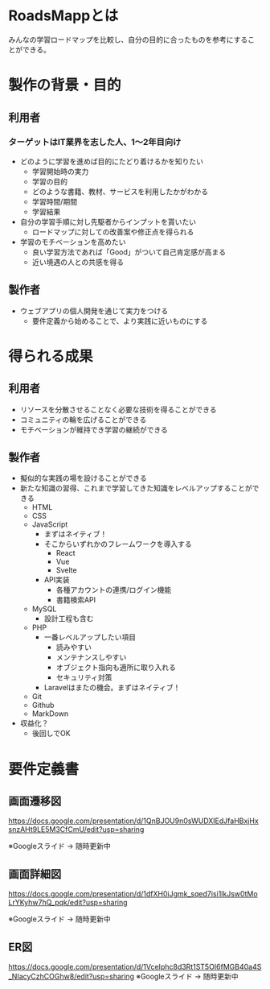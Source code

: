 # RoadsMappとは
みんなの学習ロードマップを比較し、自分の目的に合ったものを参考にすることができる。
# 製作の背景・目的
## 利用者
### ターゲットはIT業界を志した人、1～2年目向け
* どのように学習を進めば目的にたどり着けるかを知りたい
    * 学習開始時の実力
    * 学習の目的
    * どのような書籍、教材、サービスを利用したかがわかる
    * 学習時間/期間
    * 学習結果
* 自分の学習手順に対し先駆者からインプットを貰いたい
    * ロードマップに対しての改善案や修正点を得られる
* 学習のモチベーションを高めたい
    * 良い学習方法であれば「Good」がついて自己肯定感が高まる
    * 近い境遇の人との共感を得る
## 製作者
* ウェブアプリの個人開発を通じて実力をつける
    * 要件定義から始めることで、より実践に近いものにする
# 得られる成果
## 利用者
* リソースを分散させることなく必要な技術を得ることができる
* コミュニティの輪を広げることができる
* モチベーションが維持でき学習の継続ができる
## 製作者
* 擬似的な実践の場を設けることができる
* 新たな知識の習得、これまで学習してきた知識をレベルアップすることができる
    * HTML
    * CSS
    * JavaScript
        * まずはネイティブ！
        * そこからいずれかのフレームワークを導入する
            * React
            * Vue
            * Svelte
        * API実装
            * 各種アカウントの連携/ログイン機能
            * 書籍検索API
    * MySQL
        * 設計工程も含む
    * PHP
        * 一番レベルアップしたい項目
            * 読みやすい
            * メンテナンスしやすい
            * オブジェクト指向も適所に取り入れる
            * セキュリティ対策
        * Laravelはまたの機会。まずはネイティブ！
    * Git
    * Github
    * MarkDown
* 収益化？
    * 後回しでOK
# 要件定義書
## 画面遷移図
https://docs.google.com/presentation/d/1QnBJOU9n0sWUDXIEdJfaHBxjHxsnzAHt9LE5M3CfCmU/edit?usp=sharing

※Googleスライド -> 随時更新中
## 画面詳細図
https://docs.google.com/presentation/d/1dfXH0iJgmk_sqed7isi1lkJsw0tMoLrYKyhw7hQ_pqk/edit?usp=sharing

※Googleスライド -> 随時更新中

## ER図
https://docs.google.com/presentation/d/1VceIphc8d3Rt1ST5OI6fMGB40a4S_NIacyCzhCOGhw8/edit?usp=sharing
※Googleスライド -> 随時更新中